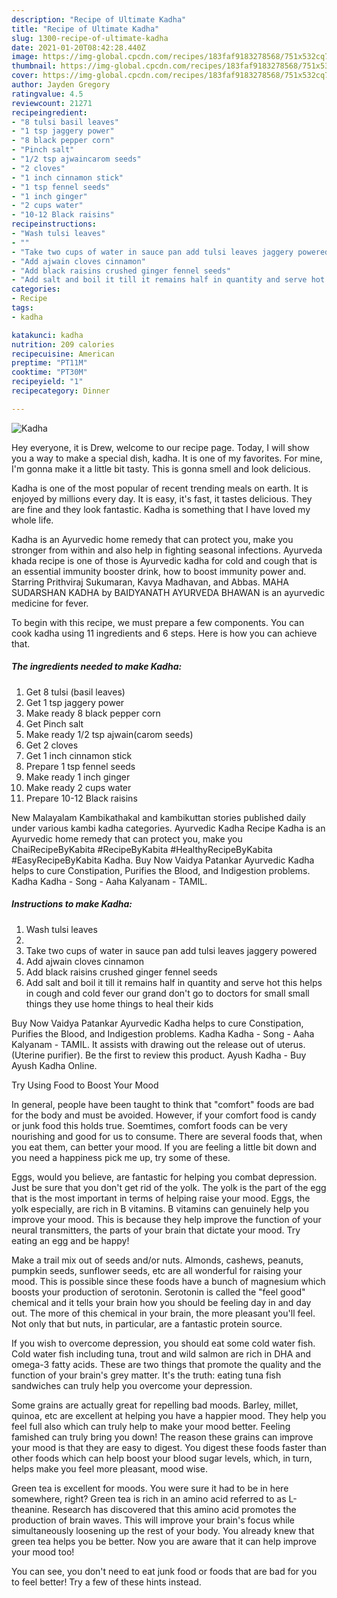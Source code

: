 ```yaml
---
description: "Recipe of Ultimate Kadha"
title: "Recipe of Ultimate Kadha"
slug: 1300-recipe-of-ultimate-kadha
date: 2021-01-20T08:42:28.440Z
image: https://img-global.cpcdn.com/recipes/183faf9183278568/751x532cq70/kadha-recipe-main-photo.jpg
thumbnail: https://img-global.cpcdn.com/recipes/183faf9183278568/751x532cq70/kadha-recipe-main-photo.jpg
cover: https://img-global.cpcdn.com/recipes/183faf9183278568/751x532cq70/kadha-recipe-main-photo.jpg
author: Jayden Gregory
ratingvalue: 4.5
reviewcount: 21271
recipeingredient:
- "8 tulsi basil leaves"
- "1 tsp jaggery power"
- "8 black pepper corn"
- "Pinch salt"
- "1/2 tsp ajwaincarom seeds"
- "2 cloves"
- "1 inch cinnamon stick"
- "1 tsp fennel seeds"
- "1 inch ginger"
- "2 cups water"
- "10-12 Black raisins"
recipeinstructions:
- "Wash tulsi leaves"
- ""
- "Take two cups of water in sauce pan add tulsi leaves jaggery powered"
- "Add ajwain cloves cinnamon"
- "Add black raisins crushed ginger fennel seeds"
- "Add salt and boil it till it remains half in quantity and serve hot this helps in cough and cold fever our grand don&#39;t go to doctors for small small things they use home things to heal their kids"
categories:
- Recipe
tags:
- kadha

katakunci: kadha 
nutrition: 209 calories
recipecuisine: American
preptime: "PT11M"
cooktime: "PT30M"
recipeyield: "1"
recipecategory: Dinner

---
```



![Kadha](https://img-global.cpcdn.com/recipes/183faf9183278568/751x532cq70/kadha-recipe-main-photo.jpg)

Hey everyone, it is Drew, welcome to our recipe page. Today, I will show you a way to make a special dish, kadha. It is one of my favorites. For mine, I'm gonna make it a little bit tasty. This is gonna smell and look delicious.

Kadha is one of the most popular of recent trending meals on earth. It is enjoyed by millions every day. It is easy, it's fast, it tastes delicious. They are fine and they look fantastic. Kadha is something that I have loved my whole life.

Kadha is an Ayurvedic home remedy that can protect you, make you stronger from within and also help in fighting seasonal infections. Ayurveda khada recipe is one of those is Ayurvedic kadha for cold and cough that is an essential immunity booster drink, how to boost immunity power and. Starring Prithviraj Sukumaran, Kavya Madhavan, and Abbas. MAHA SUDARSHAN KADHA by BAIDYANATH AYURVEDA BHAWAN is an ayurvedic medicine for fever.


To begin with this recipe, we must prepare a few components. You can cook kadha using 11 ingredients and 6 steps. Here is how you can achieve that.

<!--inarticleads1-->

##### The ingredients needed to make Kadha:

1. Get 8 tulsi (basil leaves)
1. Get 1 tsp jaggery power
1. Make ready 8 black pepper corn
1. Get Pinch salt
1. Make ready 1/2 tsp ajwain(carom seeds)
1. Get 2 cloves
1. Get 1 inch cinnamon stick
1. Prepare 1 tsp fennel seeds
1. Make ready 1 inch ginger
1. Make ready 2 cups water
1. Prepare 10-12 Black raisins


New Malayalam Kambikathakal and kambikuttan stories published daily under various kambi kadha categories. Ayurvedic Kadha Recipe Kadha is an Ayurvedic home remedy that can protect you, make you ChaiRecipeByKabita #RecipeByKabita #HealthyRecipeByKabita #EasyRecipeByKabita Kadha. Buy Now Vaidya Patankar Ayurvedic Kadha helps to cure Constipation, Purifies the Blood, and Indigestion problems. Kadha Kadha - Song - Aaha Kalyanam - TAMIL. 

<!--inarticleads2-->

##### Instructions to make Kadha:

1. Wash tulsi leaves
1. 
1. Take two cups of water in sauce pan add tulsi leaves jaggery powered
1. Add ajwain cloves cinnamon
1. Add black raisins crushed ginger fennel seeds
1. Add salt and boil it till it remains half in quantity and serve hot this helps in cough and cold fever our grand don&#39;t go to doctors for small small things they use home things to heal their kids


Buy Now Vaidya Patankar Ayurvedic Kadha helps to cure Constipation, Purifies the Blood, and Indigestion problems. Kadha Kadha - Song - Aaha Kalyanam - TAMIL. It assists with drawing out the release out of uterus. (Uterine purifier). Be the first to review this product. Ayush Kadha - Buy Ayush Kadha Online. 

Try Using Food to Boost Your Mood


In general, people have been taught to think that "comfort" foods are bad for the body and must be avoided. However, if your comfort food is candy or junk food this holds true. Soemtimes, comfort foods can be very nourishing and good for us to consume. There are several foods that, when you eat them, can better your mood. If you are feeling a little bit down and you need a happiness pick me up, try some of these.

Eggs, would you believe, are fantastic for helping you combat depression. Just be sure that you don't get rid of the yolk. The yolk is the part of the egg that is the most important in terms of helping raise your mood. Eggs, the yolk especially, are rich in B vitamins. B vitamins can genuinely help you improve your mood. This is because they help improve the function of your neural transmitters, the parts of your brain that dictate your mood. Try eating an egg and be happy!

Make a trail mix out of seeds and/or nuts. Almonds, cashews, peanuts, pumpkin seeds, sunflower seeds, etc are all wonderful for raising your mood. This is possible since these foods have a bunch of magnesium which boosts your production of serotonin. Serotonin is called the "feel good" chemical and it tells your brain how you should be feeling day in and day out. The more of this chemical in your brain, the more pleasant you'll feel. Not only that but nuts, in particular, are a fantastic protein source.

If you wish to overcome depression, you should eat some cold water fish. Cold water fish including tuna, trout and wild salmon are rich in DHA and omega-3 fatty acids. These are two things that promote the quality and the function of your brain's grey matter. It's the truth: eating tuna fish sandwiches can truly help you overcome your depression. 

Some grains are actually great for repelling bad moods. Barley, millet, quinoa, etc are excellent at helping you have a happier mood. They help you feel full also which can truly help to make your mood better. Feeling famished can truly bring you down! The reason these grains can improve your mood is that they are easy to digest. You digest these foods faster than other foods which can help boost your blood sugar levels, which, in turn, helps make you feel more pleasant, mood wise.

Green tea is excellent for moods. You were sure it had to be in here somewhere, right? Green tea is rich in an amino acid referred to as L-theanine. Research has discovered that this amino acid promotes the production of brain waves. This will improve your brain's focus while simultaneously loosening up the rest of your body. You already knew that green tea helps you be better. Now you are aware that it can help improve your mood too!

You can see, you don't need to eat junk food or foods that are bad for you to feel better! Try  a few  of  these  hints  instead.

